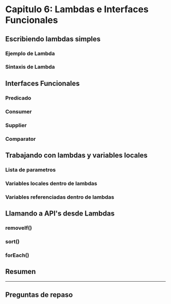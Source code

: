 # Capitulo 6: Lambdas e Interfaces Funcionales

## Escribiendo lambdas simples

### Ejemplo de Lambda

### Sintaxis de Lambda

## Interfaces Funcionales

### Predicado

### Consumer

### Supplier

### Comparator

## Trabajando con lambdas y variables locales

### Lista de parametros

### Variables locales dentro de lambdas

### Variables referenciadas dentro de lambdas

## Llamando a API's desde Lambdas

### removeIf()

### sort()

### forEach()

## Resumen

---

## Preguntas de repaso
